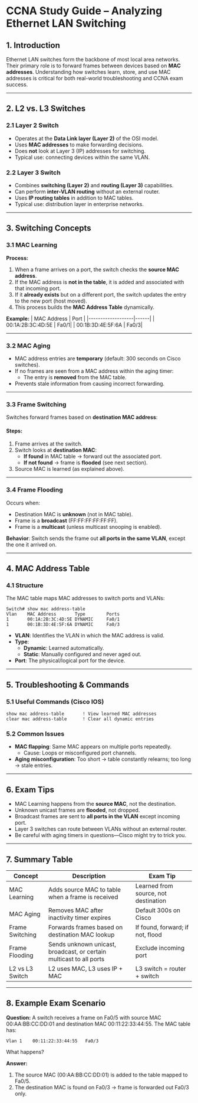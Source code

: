 # CCNA Study Guide – Analyzing Ethernet LAN Switching

## 1. Introduction
Ethernet LAN switches form the backbone of most local area networks. Their primary role is to forward frames between devices based on **MAC addresses**. Understanding how switches learn, store, and use MAC addresses is critical for both real-world troubleshooting and CCNA exam success.

---

## 2. L2 vs. L3 Switches

### 2.1 Layer 2 Switch
- Operates at the **Data Link layer (Layer 2)** of the OSI model.
- Uses **MAC addresses** to make forwarding decisions.
- Does **not** look at Layer 3 (IP) addresses for switching.
- Typical use: connecting devices within the same VLAN.

### 2.2 Layer 3 Switch
- Combines **switching (Layer 2)** and **routing (Layer 3)** capabilities.
- Can perform **inter-VLAN routing** without an external router.
- Uses **IP routing tables** in addition to MAC tables.
- Typical use: distribution layer in enterprise networks.

---

## 3. Switching Concepts

### 3.1 MAC Learning
**Process:**
1. When a frame arrives on a port, the switch checks the **source MAC address**.
2. If the MAC address is **not in the table**, it is added and associated with that incoming port.
3. If it **already exists** but on a different port, the switch updates the entry to the new port (host moved).
4. This process builds the **MAC Address Table** dynamically.

**Example:**
| MAC Address       | Port |
|-------------------|------|
| 00:1A:2B:3C:4D:5E | Fa0/1|
| 00:1B:3D:4E:5F:6A | Fa0/3|

---

### 3.2 MAC Aging
- MAC address entries are **temporary** (default: 300 seconds on Cisco switches).
- If no frames are seen from a MAC address within the aging timer:
  - The entry is **removed** from the MAC table.
- Prevents stale information from causing incorrect forwarding.

---

### 3.3 Frame Switching
Switches forward frames based on **destination MAC address**:

#### Steps:
1. Frame arrives at the switch.
2. Switch looks at **destination MAC**:
   - **If found** in MAC table → forward out the associated port.
   - **If not found** → frame is **flooded** (see next section).
3. Source MAC is learned (as explained above).

---

### 3.4 Frame Flooding
Occurs when:
- Destination MAC is **unknown** (not in MAC table).
- Frame is a **broadcast** (FF:FF:FF:FF:FF:FF).
- Frame is a **multicast** (unless multicast snooping is enabled).

**Behavior**: Switch sends the frame out **all ports in the same VLAN**, except the one it arrived on.

---

## 4. MAC Address Table

### 4.1 Structure
The MAC table maps MAC addresses to switch ports and VLANs:
```plaintext
Switch# show mac address-table
Vlan    MAC Address       Type        Ports
1       00:1A:2B:3C:4D:5E DYNAMIC     Fa0/1
1       00:1B:3D:4E:5F:6A DYNAMIC     Fa0/3
```

- **VLAN**: Identifies the VLAN in which the MAC address is valid.
- **Type**:
  - **Dynamic**: Learned automatically.
  - **Static**: Manually configured and never aged out.
- **Port**: The physical/logical port for the device.

---

## 5. Troubleshooting & Commands

### 5.1 Useful Commands (Cisco IOS)
```
show mac address-table       ! View learned MAC addresses
clear mac address-table      ! Clear all dynamic entries
```

### 5.2 Common Issues
- **MAC flapping**: Same MAC appears on multiple ports repeatedly.
  - Cause: Loops or misconfigured port channels.
- **Aging misconfiguration**: Too short → table constantly relearns; too long → stale entries.

---

## 6. Exam Tips
- MAC Learning happens from the **source MAC**, not the destination.
- Unknown unicast frames are **flooded**, not dropped.
- Broadcast frames are sent to **all ports in the VLAN** except incoming port.
- Layer 3 switches can route between VLANs without an external router.
- Be careful with aging timers in questions—Cisco might try to trick you.

---

## 7. Summary Table
| Concept | Description | Exam Tip |
|---------|-------------|-----------|
| MAC Learning | Adds source MAC to table when a frame is received | Learned from source, not destination |
| MAC Aging | Removes MAC after inactivity timer expires | Default 300s on Cisco |
| Frame Switching | Forwards frames based on destination MAC lookup | If found, forward; if not, flood |
| Frame Flooding | Sends unknown unicast, broadcast, or certain multicast to all ports | Exclude incoming port |
| L2 vs L3 Switch | L2 uses MAC, L3 uses IP + MAC | L3 switch = router + switch |

---

## 8. Example Exam Scenario

**Question:**
A switch receives a frame on Fa0/5 with source MAC 00:AA:BB:CC:DD:01 and destination MAC 00:11:22:33:44:55. The MAC table has:

```
Vlan 1    00:11:22:33:44:55   Fa0/3
```

What happens?

**Answer:**
1. The source MAC (00:AA:BB:CC:DD:01) is added to the table mapped to Fa0/5.
2. The destination MAC is found on Fa0/3 → frame is forwarded out Fa0/3 only.
